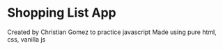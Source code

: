# Shopping List App

Created by Christian Gomez to practice javascript
Made using pure html, css, vanilla js